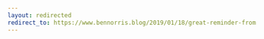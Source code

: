 ```yaml
---
layout: redirected
redirect_to: https://www.bennorris.blog/2019/01/18/great-reminder-from.html
---
```

